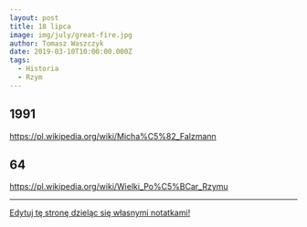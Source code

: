 ```yaml
---
layout: post
title: 18 lipca
image: img/july/great-fire.jpg
author: Tomasz Waszczyk
date: 2019-03-10T10:00:00.000Z
tags:
  - Historia
  - Rzym
---
```


## 1991

https://pl.wikipedia.org/wiki/Micha%C5%82_Falzmann

## 64

https://pl.wikipedia.org/wiki/Wielki_Po%C5%BCar_Rzymu

---

<a href="https://github.com/TomaszWaszczyk/historia.waszczyk.com/edit/master/src/content/july-18.md" target="_blank">Edytuj tę stronę dzieląc się własnymi notatkami!</a>
